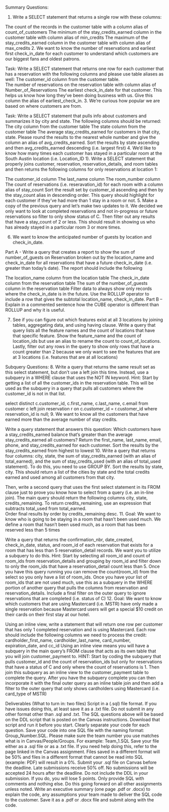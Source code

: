 Summary Questions:
1. Write a SELECT statement that returns a single row with these columns:

The count of the records in the customer table with a column alias of count_of_customers
The minimum of the stay_credits_earned column in the customer table with column alias of min_credits
The maximum of the stay_credits_earned column in the customer table with column alias of max_credits
2. We want to know the number of reservations and earliest first check_in_date for each customer to understand which customers are our biggest fans and oldest patrons.

Task: Write a SELECT statement that returns one row for each customer that has a reservation with the following columns and please use table aliases as well:
The customer_id column from the customer table.   
The number of reservations on the reservation table with column alias of Number_of_Reservations
The earliest check_in_date for that customer. This helps us know how long they’ve been doing business with us.  Give this column the alias of earliest_check_in.
3. We’re curious how popular we are based on where customers are from.

Task: Write a SELECT statement that pulls info about customers and summarizes it by city and state.   The following columns should be returned:
The city column from the customer table
The state column from the customer table
The average stay_credits_earned for customers in that city, state.  Please round the results to the nearest whole number and give the column an alias of avg_credits_earned.
Sort the results by state ascending and then avg_credits_earned descending (i.e. largest first)
4. We’d like to know how many times each customer has stayed in a particular room at the South Austin location (i.e. Location_ID 1). Write a SELECT statement that properly joins customer, reservation, reservation_details, and room tables and then returns the following columns for only reservations at location 1:

The customer_id column
The last_name column
The room_number column
The count of reservations (i.e. reseravation_id) for each room with a column alias of stay_count
Sort the result set by customer_id ascending and then by the stay_count alias in descending order.
This query should highlight for each customer if they’ve had more than 1 stay in a room or not. 
5. Make a copy of the previous query and let’s make two updates to it. We decided we only want to look at completed reservations and not in-progress or future reservations so filter to only show status of C.  Then filter out any results that have a stay_count of 2 or less.  This should result in showing us who has already stayed in a particular room 3 or more times.

6. We want to know the anticipated number of guests by location and check_in_date.

Part A - Write a query that creates a report to show the sum of number_of_guests on Reservation broken out by the location_name and check_in_date for all reservations that have a future check_in_date (i.e. greater than today’s date).  The report should include the following

The location_name column from the location table
The check_in_date column from the reservation table
The sum of the number_of_guests column in the reservation table
Filter data to always show only records where the check_in_date is in the future.
Use the ROLLUP operator to include a row that gives the subtotal location_name, check_in_date. 
Part B – Explain in a commented sentence how the CUBE operator is different than ROLLUP and why it is useful.

7. See if you can figure out which features exist at all 3 locations by joining tables, aggregating data, and using having clause. Write a query that query lists all the feature names and the count of locations that have that specific feature.  Show the feature_name and the count of location_ids but use an alias to rename the count to count_of_locations. Lastly, filter out any rows in the query to show only rows that have a count greater than 2 because we only want to see the features that are at 3 locations (i.e. features that are at all locations)

 

Subquery Questions:
8. Write a query that returns the same result set as this select statement, but don’t use a left join this time. Instead, use a subquery in a WHERE clause that uses the NOT IN keyword. Hint: Start by getting a list of all the customer_ids in the reservation table. This will be used as the subquery in a query that pulls all customers where the customer_id is not in that list.

select distinct c.customer_id, c.first_name, c.last_name, c.email
from customer c left join reservation r on c.customer_id = r.customer_id
where reservation_id is null;
9. We want to know all the customers that have earned more than the average number of stay credits.

Write a query statement that answers this question: Which customers have a stay_credits_earned balance that’s greater than the average stay_credits_earned all customers?
Return the first_name, last_name, email, phone, and stay_credits_earned for each customer.
Sort the results by the stay_credits_earned from highest to lowest
10. Write a query that returns four columns: city, state, the sum of stay_credits_earned (with an alias of total_earned), and the sum of stay_credits_used (with an alias of total_used statement). To do this, you need to use GROUP BY. Sort the results by state, city.  This should return a list of the cities by state and the total credits earned and used among all customers from that city.  

Then, write a second query that uses the first select statement in its FROM clause just to prove you know how to select from a query (i.e. an in-line join). The main query should return the following columns city, state, credits_remaining.  To return credits_remaining, use an expression that subtracts total_used from total_earned.     
Order final results by order by credits_remaining desc.
11. Goal: We want to know who is going to be staying in a room that hasn’t been used much. We define a room that hasn’t been used much, as a room that has been reserved less than 5 times

Write a query that returns the confirmation_nbr, date_created, check_in_date, status, and room_id of each reservation that exists for a room that has less than 5 reservation_detail records. We want you to utilize a subquery to do this.  Hint: Start by selecting all room_id and count of room_ids from reservation_details and grouping by room_id and filter down to only the room_ids that have a reservation_detail count less than 5. Once you have this query running you can remove the count(room_id) from the select so you only have a list of room_ids. Once you have your list of room_ids that are not used much, use this as a subquery in the WHERE portion of another query that pulls the columns from reservation and reservation_details. 
Include a final filter on the outer query to ignore reservations that are completed (i.e. status of C) 
12. Goal: We want to know which customers that are using Mastercard (i.e. MSTR) have only made a single reservation because Mastercard users will get a special $10 credit on their cards on their first stay at our hotel.

Using an inline view, write a statement that will return one row per customer that has only 1 completed reservation and is using Mastercard. Each row should include the following columns we need to process the credit:  cardholder_first_name, cardholder_last_name, card_number, expiration_date, and cc_id
Using an inline view means you will have a subquery in the main query’s FROM clause that acts as its own table that you will join customer_payment to.
HINT: Start by coding the subquery that pulls customer_id and the count of reservation_ids but only for reservations that have a status of C and only where the count of reservations is 1. Then join this subquery as an inline view to the customer_payment table to complete the query.  After you have the subquery complete you can then incorporate it with the final outer query as an inline table join and then add a filter to the outer query that only shows cardholders using Mastercard (i.e. card_type of MSTR)
 

Deliverables (What to turn in: two files)
Script in a (.sql) file format. If you have issues doing this, at least save it as a .txt file. Do not submit in any other format other than .sql and .txt. The SQL questions above will be based on the DDL script that is posted on the Canvas instructions. Download that script and run it before you start.
Clearly separate your code for each question. Save your code into one SQL file with the naming format: Group_Number.SQL. Please make sure the team number you use matches what is in Canvas/People/Groups. For example: Team_1.SQL
Save your file either as a .sql file or as a .txt file. If you need help doing this, refer to the page linked in the Canvas assignment. Files saved in a different format will be 50% and files in a different format that cannot be read into SQL (example: PDF) will result in a 0%.
Submit your .sql file on Canvas before the deadline. Late submissions receive 50% off. No submissions will be accepted 24 hours after the deadline.
Do not include the DDL in your submission. If you do, you will lose 5 points. Only provide SQL with comments and nothing else. Do this going forward on all other assignments unless noted.
Write an executive summary (one page .pdf or .docx) to explain the code, any assumptions your team made to deliver the SQL code to the customer. Save it as a .pdf or .docx file and submit along with the code.
